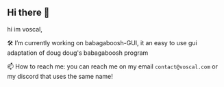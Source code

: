 ## Hi there 👋
hi im voscal,

🛠️ I’m currently working on babagaboosh-GUI, it an easy to use gui adaptation of doug doug's babagaboosh program

📫 How to reach me: you can reach me on my email `contact@voscal.com` or my discord that uses the same name!

<!--
**voscal/voscal** is a ✨ _special_ ✨ repository because its `README.md` (this file) appears on your GitHub profile.

Here are some ideas to get you started:

- 🔭 I’m currently working on ...
- 🌱 I’m currently learning ...
- 👯 I’m looking to collaborate on ...
- 🤔 I’m looking for help with ...
- 💬 Ask me about ...
- 📫 How to reach me: ...
- 😄 Pronouns: ...
- ⚡ Fun fact: ...
-->
